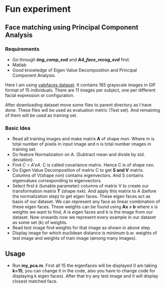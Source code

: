 # Fun experiment

## Face matching using Principal Component Analysis

### Requirements
* Go through *__img_comp_svd__* and *__A4_face_recog_svd__* first.
* Matlab
* Good knowledge of Eigen Value Decomposition and Principal Component Analysis.

Here I am using [yalefaces dataset](http://cvc.cs.yale.edu/cvc/projects/yalefaces/yalefaces.html). It contains 165 grayscale images in GIF format of 15 individuals. There are 11 images per subject, one per different facial expression or configuration.

After downloading dataset move some files to parent directory as I have done. These files will be used as evaluation metric (Test set). And remaining of them will be used as training set.

### Basic Idea
* Read all training images and make matrix **A** of shape *mxn*. Where m is total number of pixels in input image and n is total number images in training set.
* Do feature Normalization on A. (Subtract mean and divide by std. deviation)
* Find *C = A'xA*. C is called covariance matrix. Hence C is of shape *nxn*. 
* Do Eigen Value Decomposition of matrix C to get **S and V** matrix. Columns of V(shape *nxn*) contains eigenvectors. And S contains eigenvalues corresponding to eigenvectors.
* Select first *k* (tunable parameter) columns of matrix V to create our transformation matrix **T** (shape *nxk*). And apply this matrix to A (before the normalization step) to get eigen faces. These eigen faces act as basis of our dataset. We can represent any face as linear combination of these eigen faces. These weights can be found using **Ax = b** where x is weights we want to find, A is eigen faces and b is the image from our dataset. Now onwards now we represent every example in our dataset as some set (k) of  weights.
* Read test image find weights for that image as shown in above step.
* Display image for which euclidean distance is minimum b.w. weights of test image and weights of train image (among many images).

## Usage
* Run **my_pca.m**. First all 15 the eigenfaces will be displayed (I am taking **k=15**, you can change it in the code, also you have to change code for displaying k eigen faces). After that try any test image and it will display closest matched face.